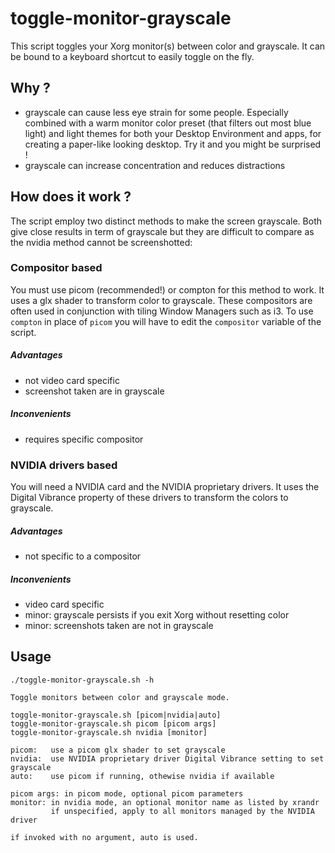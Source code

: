 # toggle-monitor-grayscale
This script toggles your Xorg monitor(s) between color and grayscale.
It can be bound to a keyboard shortcut to easily toggle on the fly.

## Why ?

- grayscale can cause less eye strain for some people. 
Especially combined with a warm monitor color preset (that filters out most blue light) and light themes
for both your Desktop Environment and apps, for creating a paper-like looking desktop.
Try it and you might be surprised !
- grayscale can increase concentration and reduces distractions

## How does it work ?

The script employ two distinct methods to make the screen grayscale.
Both give close results in term of grayscale but they are difficult to compare
as the nvidia method cannot be screenshotted:

### Compositor based 

You must use picom (recommended!) or compton for this method to work.
It uses a glx shader to transform color to grayscale.
These compositors are often used in conjunction with tiling Window Managers such as i3.
To use `compton` in place of `picom` you will have to edit the `compositor` variable of the script.

##### Advantages

- not video card specific
- screenshot taken are in grayscale

##### Inconvenients

- requires specific compositor

### NVIDIA drivers based

You will need a NVIDIA card and the NVIDIA proprietary drivers.
It uses the Digital Vibrance property of these drivers to transform the 
colors to grayscale.

##### Advantages

- not specific to a compositor

##### Inconvenients

- video card specific
- minor: grayscale persists if you exit Xorg without resetting color
- minor: screenshots taken are not in grayscale

## Usage

```
./toggle-monitor-grayscale.sh -h

Toggle monitors between color and grayscale mode.

toggle-monitor-grayscale.sh [picom|nvidia|auto]
toggle-monitor-grayscale.sh picom [picom args]
toggle-monitor-grayscale.sh nvidia [monitor]

picom:   use a picom glx shader to set grayscale
nvidia:  use NVIDIA proprietary driver Digital Vibrance setting to set grayscale
auto:    use picom if running, othewise nvidia if available

picom args: in picom mode, optional picom parameters
monitor: in nvidia mode, an optional monitor name as listed by xrandr
         if unspecified, apply to all monitors managed by the NVIDIA driver

if invoked with no argument, auto is used.
```
